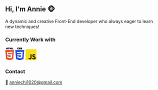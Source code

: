 ## Hi, I'm Annie 🐵

A dynamic and creative Front-End developer who always eager to learn new techniques!

### Currently Work with

<img src="./icons/371108.svg" height="40"> <img src="./icons/370768.svg" height="40"> <img src="./icons/javascript-js-seeklogo.com.svg" height="35">

### Contact

📨 anniechi1020@gmail.com

